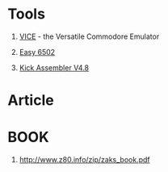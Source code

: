 
# Tools

1. [VICE](http://vice-emu.sourceforge.net/macosx.html) - the Versatile Commodore Emulator

2. [Easy 6502](http://skilldrick.github.io/easy6502/)

3. [Kick Assembler V4.8](http://theweb.dk/KickAssembler/Main.html#frontpage)


# Article


# BOOK

1. http://www.z80.info/zip/zaks_book.pdf